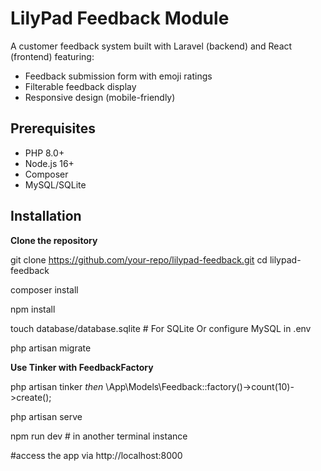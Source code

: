 # LilyPad Feedback Module

A customer feedback system built with Laravel (backend) and React (frontend) featuring:
- Feedback submission form with emoji ratings
- Filterable feedback display
- Responsive design (mobile-friendly)


## Prerequisites

- PHP 8.0+
- Node.js 16+
- Composer
- MySQL/SQLite

## Installation

**Clone the repository**

   git clone https://github.com/your-repo/lilypad-feedback.git
   cd lilypad-feedback

   composer install

   npm install

   touch database/database.sqlite  # For SQLite Or configure MySQL in .env

  php artisan migrate

  **Use Tinker with FeedbackFactory**

  php artisan tinker
    *then*
    \App\Models\Feedback::factory()->count(10)->create();

  php artisan serve

  npm run dev # in another terminal instance

  #access the app via http://localhost:8000 
